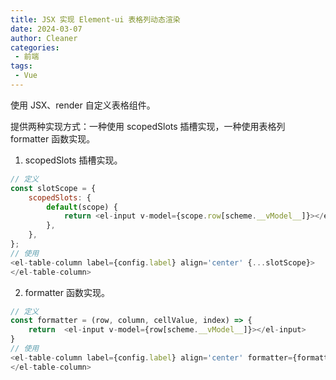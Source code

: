 ```yaml
---
title: JSX 实现 Element-ui 表格列动态渲染
date: 2024-03-07
author: Cleaner
categories: 
 - 前端
tags: 
 - Vue
---
```


使用 JSX、render 自定义表格组件。

提供两种实现方式：一种使用 scopedSlots 插槽实现，一种使用表格列 formatter 函数实现。

1. scopedSlots  插槽实现。

~~~javascript
// 定义
const slotScope = {
	scopedSlots: {
		default(scope) {
			return <el-input v-model={scope.row[scheme.__vModel__]}></el-input>
		},
	},
};
// 使用
<el-table-column label={config.label} align='center' {...slotScope}>
</el-table-column>
~~~

2. formatter 函数实现。

~~~javascript
// 定义
const formatter = (row, column, cellValue, index) => {
	return  <el-input v-model={row[scheme.__vModel__]}></el-input>
}
// 使用
<el-table-column label={config.label} align='center' formatter={formatter}>
</el-table-column>
~~~
<br>
<br>
<br>
<br>
<br>